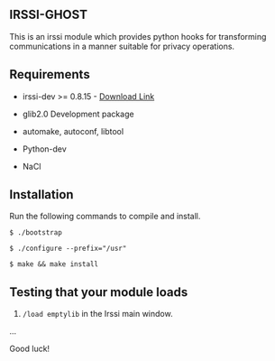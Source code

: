 ## IRSSI-GHOST ##

This is an irssi module which provides python hooks for transforming communications
in a manner suitable for privacy operations. 



Requirements
---------
* irssi-dev >= 0.8.15 - [Download Link](http://www.irssi.org/download)

* glib2.0 Development package

* automake, autoconf, libtool

* Python-dev

* NaCl

Installation
---------

Run the following commands to compile and install.

`$ ./bootstrap`

`$ ./configure --prefix="/usr"`

`$ make && make install`

Testing that your module loads
---------

1. `/load emptylib` in the Irssi main window.

...

Good luck! 